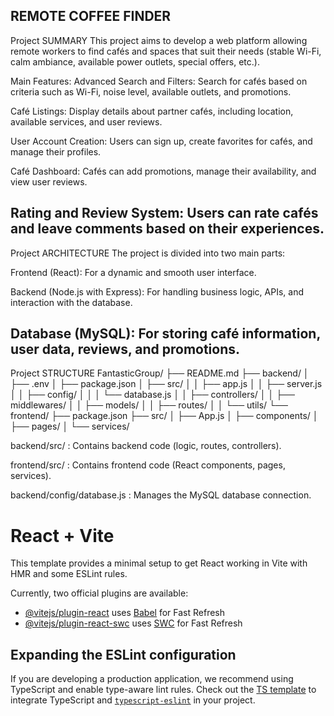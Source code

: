 REMOTE COFFEE FINDER
--------------------------------------------------------------------------------------------------------------
Project SUMMARY
This project aims to develop a web platform allowing remote workers to find cafés and spaces that suit their needs (stable Wi-Fi, calm ambiance, available power outlets, special offers, etc.).

Main Features:
Advanced Search and Filters: Search for cafés based on criteria such as Wi-Fi, noise level, available outlets, and promotions.

Café Listings: Display details about partner cafés, including location, available services, and user reviews.

User Account Creation: Users can sign up, create favorites for cafés, and manage their profiles.

Café Dashboard: Cafés can add promotions, manage their availability, and view user reviews.

Rating and Review System: Users can rate cafés and leave comments based on their experiences.
---------------------------------------------------------------------------------------------------------------

Project ARCHITECTURE
The project is divided into two main parts:

Frontend (React): For a dynamic and smooth user interface.

Backend (Node.js with Express): For handling business logic, APIs, and interaction with the database.

Database (MySQL): For storing café information, user data, reviews, and promotions.
---------------------------------------------------------------------------------------------------------------

Project STRUCTURE
FantasticGroup/
├── README.md
├── backend/
│   ├── .env
│   ├── package.json
│   ├── src/
│   │   ├── app.js
│   │   ├── server.js
│   │   ├── config/
│   │   │   └── database.js
│   │   ├── controllers/
│   │   ├── middlewares/
│   │   ├── models/
│   │   ├── routes/
│   │   └── utils/
└── frontend/
    ├── package.json
    ├── src/
    │   ├── App.js
    │   ├── components/
    │   ├── pages/
    │   └── services/

backend/src/ : Contains backend code (logic, routes, controllers).

frontend/src/ : Contains frontend code (React components, pages, services).

backend/config/database.js : Manages the MySQL database connection.




# React + Vite

This template provides a minimal setup to get React working in Vite with HMR and some ESLint rules.

Currently, two official plugins are available:

- [@vitejs/plugin-react](https://github.com/vitejs/vite-plugin-react/blob/main/packages/plugin-react/README.md) uses [Babel](https://babeljs.io/) for Fast Refresh
- [@vitejs/plugin-react-swc](https://github.com/vitejs/vite-plugin-react-swc) uses [SWC](https://swc.rs/) for Fast Refresh

## Expanding the ESLint configuration

If you are developing a production application, we recommend using TypeScript and enable type-aware lint rules. Check out the [TS template](https://github.com/vitejs/vite/tree/main/packages/create-vite/template-react-ts) to integrate TypeScript and [`typescript-eslint`](https://typescript-eslint.io) in your project.
